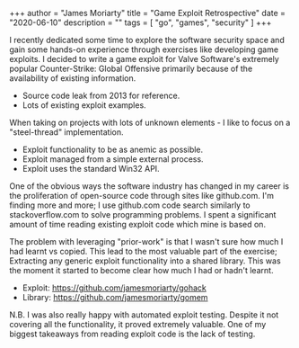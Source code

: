 +++
author = "James Moriarty"
title = "Game Exploit Retrospective"
date = "2020-06-10"
description = ""
tags = [
    "go",
	"games",
	"security"
]
+++

I recently dedicated some time to explore the software security space and gain some hands-on experience through exercises like developing game exploits. I decided to write a game exploit for Valve Software's extremely popular Counter-Strike: Global Offensive primarily because of the availability of existing information.

- Source code leak from 2013 for reference.
- Lots of existing exploit examples.

When taking on projects with lots of unknown elements - I like to focus on a "steel-thread" implementation.

- Exploit functionality to be as anemic as possible.
- Exploit managed from a simple external process.
- Exploit uses the standard Win32 API.

One of the obvious ways the software industry has changed in my career is the proliferation of open-source code through sites like github.com. I'm finding more and more; I use github.com code search similarly to stackoverflow.com to solve programming problems. I spent a significant amount of time reading existing exploit code which mine is based on.

The problem with leveraging "prior-work" is that I wasn't sure how much I had learnt vs copied. This lead to the most valuable part of the exercise; Extracting any generic exploit functionality into a shared library. This was the moment it started to become clear how much I had or hadn't learnt.

- Exploit: https://github.com/jamesmoriarty/gohack
- Library: https://github.com/jamesmoriarty/gomem

N.B. I was also really happy with automated exploit testing. Despite it not covering all the functionality, it proved extremely valuable. One of my biggest takeaways from reading exploit code is the lack of testing.

